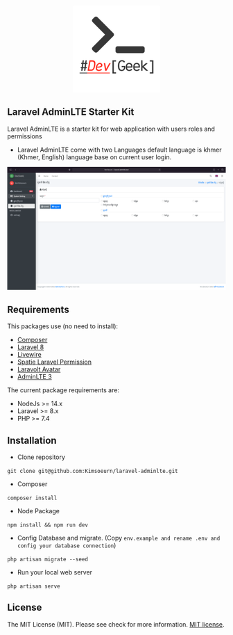 <p align="center"><a href="https://web.facebook.com/devgeek.dev" target="_blank"><img src="https://raw.githubusercontent.com/Kimsoeurn/laravel-adminlte/master/public/img/logo_no_bg.png" width="200"></a></p>

## Laravel AdminLTE Starter Kit

Laravel AdminLTE is a starter kit for web application with users roles and permissions
- Laravel AdminLTE come with two Languages default language is khmer (Khmer, English) language base on current user login.

!["Laravel AdminLTE"](https://raw.githubusercontent.com/Kimsoeurn/laravel-adminlte/master/public/img/screenshot.png "Laravel AdminLTE Presentation")

## Requirements

This packages use (no need to install):
* [Composer](https://getcomposer.org/)
* [Laravel 8](http://laravel.com/)
* [Livewire](https://laravel-livewire.com/)
* [Spatie Laravel Permission](https://github.com/spatie/laravel-permission)
* [Laravolt Avatar](https://github.com/laravolt/avatar)
* [AdminLTE 3](https://github.com/ColorlibHQ/AdminLTE)

The current package requirements are:
- NodeJs >= 14.x
- Laravel >= 8.x
- PHP >= 7.4

## Installation
- Clone repository

``
git clone git@github.com:Kimsoeurn/laravel-adminlte.git
``
- Composer 

``
  composer install
``

- Node Package

``
    npm install && npm run dev
``

- Config Database and migrate. (Copy ``env.example and rename .env and config your database connection``)

``
    php artisan migrate --seed
``
- Run your local web server

``
    php artisan serve
``
## License

The MIT License (MIT). Please see check for more information. [MIT license](https://opensource.org/licenses/MIT).
